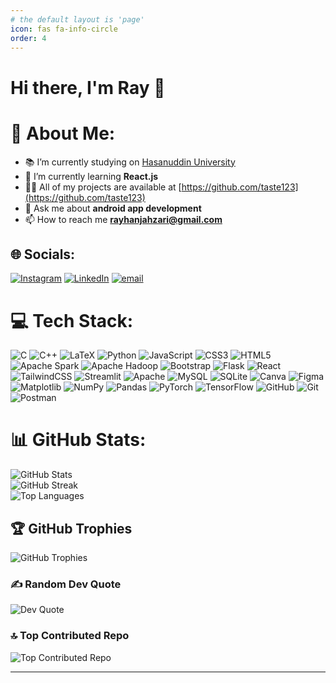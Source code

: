 ```yaml
---
# the default layout is 'page'
icon: fas fa-info-circle
order: 4
---
```

# Hi there, I'm Ray 👋
# 💫 About Me:
- 📚 I’m currently studying on [Hasanuddin University](https://www.unhas.ac.id)
- 🌱 I’m currently learning **React.js**
- 👨‍💻 All of my projects are available at [https://github.com/taste123](https://github.com/taste123)
- 💬 Ask me about **android app development**
- 📫 How to reach me **rayhanjahzari@gmail.com**


## 🌐 Socials:
[![Instagram](https://img.shields.io/badge/Instagram-%23E4405F.svg?logo=Instagram&logoColor=white)](https://instagram.com/ryn.nzf) [![LinkedIn](https://img.shields.io/badge/LinkedIn-%230077B5.svg?logo=linkedin&logoColor=white)](https://linkedin.com/in/rayhanjahzari) [![email](https://img.shields.io/badge/Email-D14836?logo=gmail&logoColor=white)](mailto:rayhanjahzari@gmail.com) 

# 💻 Tech Stack:
![C](https://img.shields.io/badge/c-%2300599C.svg?style=for-the-badge&logo=c&logoColor=white) ![C++](https://img.shields.io/badge/c++-%2300599C.svg?style=for-the-badge&logo=c%2B%2B&logoColor=white) ![LaTeX](https://img.shields.io/badge/latex-%23008080.svg?style=for-the-badge&logo=latex&logoColor=white) ![Python](https://img.shields.io/badge/python-3670A0?style=for-the-badge&logo=python&logoColor=ffdd54) ![JavaScript](https://img.shields.io/badge/javascript-%23323330.svg?style=for-the-badge&logo=javascript&logoColor=%23F7DF1E) ![CSS3](https://img.shields.io/badge/css3-%231572B6.svg?style=for-the-badge&logo=css3&logoColor=white) ![HTML5](https://img.shields.io/badge/html5-%23E34F26.svg?style=for-the-badge&logo=html5&logoColor=white) ![Apache Spark](https://img.shields.io/badge/Apache%20Spark-FDEE21?style=for-the-badge&logo=apachespark&logoColor=black) ![Apache Hadoop](https://img.shields.io/badge/Apache%20Hadoop-66CCFF?style=for-the-badge&logo=apachehadoop&logoColor=black) ![Bootstrap](https://img.shields.io/badge/bootstrap-%238511FA.svg?style=for-the-badge&logo=bootstrap&logoColor=white) ![Flask](https://img.shields.io/badge/flask-%23000.svg?style=for-the-badge&logo=flask&logoColor=white) ![React](https://img.shields.io/badge/react-%2320232a.svg?style=for-the-badge&logo=react&logoColor=%2361DAFB) ![TailwindCSS](https://img.shields.io/badge/tailwindcss-%2338B2AC.svg?style=for-the-badge&logo=tailwind-css&logoColor=white) ![Streamlit](https://img.shields.io/badge/Streamlit-%23FE4B4B.svg?style=for-the-badge&logo=streamlit&logoColor=white) ![Apache](https://img.shields.io/badge/apache-%23D42029.svg?style=for-the-badge&logo=apache&logoColor=white) ![MySQL](https://img.shields.io/badge/mysql-4479A1.svg?style=for-the-badge&logo=mysql&logoColor=white) ![SQLite](https://img.shields.io/badge/sqlite-%2307405e.svg?style=for-the-badge&logo=sqlite&logoColor=white) ![Canva](https://img.shields.io/badge/Canva-%2300C4CC.svg?style=for-the-badge&logo=Canva&logoColor=white) ![Figma](https://img.shields.io/badge/figma-%23F24E1E.svg?style=for-the-badge&logo=figma&logoColor=white) ![Matplotlib](https://img.shields.io/badge/Matplotlib-%23ffffff.svg?style=for-the-badge&logo=Matplotlib&logoColor=black) ![NumPy](https://img.shields.io/badge/numpy-%23013243.svg?style=for-the-badge&logo=numpy&logoColor=white) ![Pandas](https://img.shields.io/badge/pandas-%23150458.svg?style=for-the-badge&logo=pandas&logoColor=white) ![PyTorch](https://img.shields.io/badge/PyTorch-%23EE4C2C.svg?style=for-the-badge&logo=PyTorch&logoColor=white) ![TensorFlow](https://img.shields.io/badge/TensorFlow-%23FF6F00.svg?style=for-the-badge&logo=TensorFlow&logoColor=white) ![GitHub](https://img.shields.io/badge/github-%23121011.svg?style=for-the-badge&logo=github&logoColor=white) ![Git](https://img.shields.io/badge/git-%23F05033.svg?style=for-the-badge&logo=git&logoColor=white) ![Postman](https://img.shields.io/badge/Postman-FF6C37?style=for-the-badge&logo=postman&logoColor=white)
# 📊 GitHub Stats:
<p align="left">
  <img src="https://github-readme-stats.vercel.app/api?username=taste123&theme=nightowl&hide_border=false&include_all_commits=false&count_private=false" alt="GitHub Stats"/>
  <br/>
  <img src="https://nirzak-streak-stats.vercel.app/?user=taste123&theme=nightowl&hide_border=false" alt="GitHub Streak"/>
  <br/>
  <img src="https://github-readme-stats.vercel.app/api/top-langs/?username=taste123&theme=nightowl&hide_border=false&include_all_commits=false&count_private=false&layout=compact" alt="Top Languages"/>
</p>

## 🏆 GitHub Trophies
<p align="left">
  <img src="https://github-profile-trophy.vercel.app/?username=taste123&theme=tokyonight&no-frame=false&no-bg=false&margin-w=4" alt="GitHub Trophies"/>
</p>

### ✍️ Random Dev Quote
<p align="left">
  <img src="https://quotes-github-readme.vercel.app/api?type=vetical&theme=radical" alt="Dev Quote"/>
</p>

### 🔝 Top Contributed Repo
<p align="left">
  <img src="https://github-contributor-stats.vercel.app/api?username=taste123&limit=5&theme=tokyonight&combine_all_yearly_contributions=true" alt="Top Contributed Repo"/>
</p>

---

